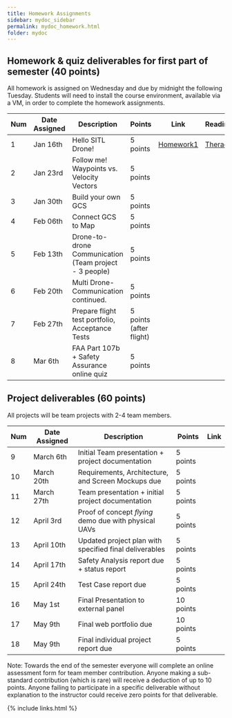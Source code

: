 ```yaml
---
title: Homework Assignments
sidebar: mydoc_sidebar
permalink: mydoc_homework.html
folder: mydoc
---
```


## Homework & quiz deliverables for first part of semester (40 points)

All homework is assigned on Wednesday and due by midnight the following Tuesday.  Students will need to install
the course environment, available via a VM, in order to complete the homework assignments.

| Num | Date Assigned | Description | Points | Link| Reading|
|-----|---------------|---------------------------------|------|-------------------|-----------|
|1 | Jan 16th | Hello SITL Drone! | 5 points |[Homework1](https://sarec-lab.github.io/sedrones/pdf/2019-Assignment1.pdf) |[Therac](https://drive.google.com/file/d/1eFU9zddbomDp_acTg6mUFz5MZUXngYAC/view?usp=sharing)|
|2 | Jan 23rd | Follow me! Waypoints vs. Velocity Vectors | 5 points |  ||
|3 | Jan 30th | Build your own GCS | 5 points |||
|4 | Feb 06th | Connect GCS to Map | 5 points |||
|5 | Feb 13th | Drone-to-drone Communication (Team project - 3 people) | 5 points |||
|6 | Feb 20th | Multi Drone-Communication continued. | 5 points |||
|7 | Feb 27th | Prepare flight test portfolio, Acceptance Tests | 5 points (after flight) ||
|8 | Mar 6th | FAA Part 107b + Safety Assurance online quiz  | 5 points ||

## Project deliverables (60 points)
All projects will be team projects with 2-4 team members.  

| Num | Date Assigned | Description | Points | Link|
|-----|---------------|---------------------------------|------|-------------------|
|9| March 6th | Initial Team presentation + project documentation | 5 points | |
|10| March 20th | Requirements, Architecture, and Screen Mockups due | 5 points | |
|11| March 27th| Team presentation + initial project documentation | 5 points | |
|12| April 3rd | Proof of concept *flying* demo due with physical UAVs | 5 points | |
|13| April 10th | Updated project plan with specified final deliverables | 5 points | |
|14| April 17th| Safety Analysis report due + status report | 5 points | |
|15| April 24th | Test Case report due | 5 points | |
|16| May 1st | Final Presentation to external panel | 10 points| |
|17| May 9th | Final web portfolio due | 10 points | |
|18| May 9th | Final individual project report due | 5 points | |

Note: Towards the end of the semester everyone will complete an online assessment form
for team member contribution.  Anyone making a sub-standard contribution (which is rare) will receive
a deduction of up to 10 points.  Anyone failing to participate in a specific deliverable without explanation
to the instructor could receive zero points for that deliverable.

{% include links.html %}

